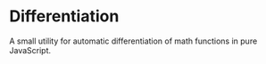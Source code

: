 # Differentiation
A small utility for automatic differentiation of math functions in pure JavaScript.

